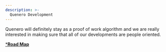 ```yaml
---
description: >-
  Quenero Development
---
```



Quenero will definitely stay as a proof of work algorithm and we are really interested in making sure that all of our developments are people oriented.

[***Road Map**](development/road-map/roadmap.md)
